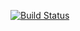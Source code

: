 [![Build Status](https://travis-ci.org/cbeams/bitledger.svg?branch=master)](https://travis-ci.org/cbeams/bitledger)
